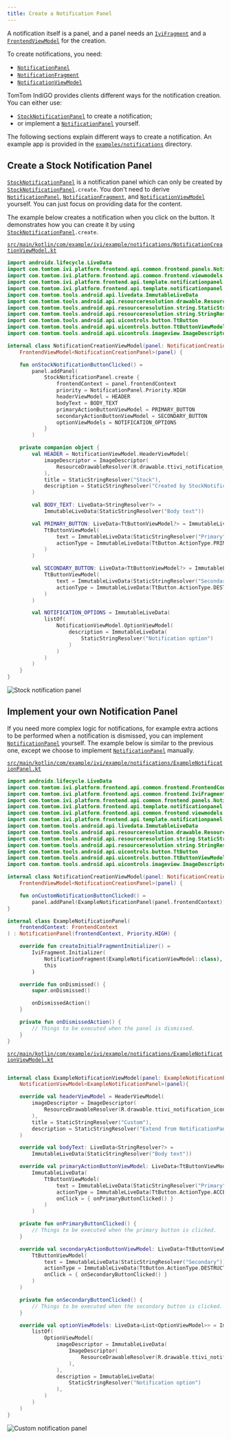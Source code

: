 ```yaml
---
title: Create a Notification Panel
---
```


A notification itself is a panel, and a panel needs an [`IviFragment`](TTIVI_INDIGO_API) and a
[`FrontendViewModel`](TTIVI_INDIGO_API) for the creation.

To create notifications, you need:

- [`NotificationPanel`](TTIVI_INDIGO_API)
- [`NotificationFragment`](TTIVI_INDIGO_API)
- [`NotificationViewModel`](TTIVI_INDIGO_API)

TomTom IndiGO provides clients different ways for the notification creation. You can either use:

- [`StockNotificationPanel`](TTIVI_INDIGO_API) to create a notification;
- or implement a [`NotificationPanel`](TTIVI_INDIGO_API) yourself.

The following sections explain different ways to create a notification. An example app is
provided in the
[`examples/notifications`](https://github.com/tomtom-international/tomtom-indigo-sdk-examples/tree/main/examples/notifications)
directory.

## Create a Stock Notification Panel

[`StockNotificationPanel`](TTIVI_INDIGO_API) is a notification panel which can only be created by
[`StockNotificationPanel`](TTIVI_INDIGO_API)`.create`. You don't need to derive
[`NotificationPanel`](TTIVI_INDIGO_API), [`NotificationFragment`](TTIVI_INDIGO_API), and
[`NotificationViewModel`](TTIVI_INDIGO_API) yourself. You can just focus on providing data for the
content.

The example below creates a notification when you click on the button. It demonstrates how you can
create it by using [`StockNotificationPanel`](TTIVI_INDIGO_API)`.create`.

[`src/main/kotlin/com/example/ivi/example/notifications/NotificationCreationViewModel.kt`](https://github.com/tomtom-international/tomtom-indigo-sdk-examples/blob/main/examples/notifications/src/main/kotlin/com/example/ivi/example/notifications/NotificationCreationViewModel.kt#L27-L82)

```kotlin
import androidx.lifecycle.LiveData
import com.tomtom.ivi.platform.frontend.api.common.frontend.panels.NotificationPanel
import com.tomtom.ivi.platform.frontend.api.common.frontend.viewmodels.FrontendViewModel
import com.tomtom.ivi.platform.frontend.api.template.notificationpanel.NotificationViewModel
import com.tomtom.ivi.platform.frontend.api.template.notificationpanel.stock.StockNotificationPanel
import com.tomtom.tools.android.api.livedata.ImmutableLiveData
import com.tomtom.tools.android.api.resourceresolution.drawable.ResourceDrawableResolver
import com.tomtom.tools.android.api.resourceresolution.string.StaticStringResolver
import com.tomtom.tools.android.api.resourceresolution.string.StringResolver
import com.tomtom.tools.android.api.uicontrols.button.TtButton
import com.tomtom.tools.android.api.uicontrols.button.TtButtonViewModel
import com.tomtom.tools.android.api.uicontrols.imageview.ImageDescriptor

internal class NotificationCreationViewModel(panel: NotificationCreationPanel) :
    FrontendViewModel<NotificationCreationPanel>(panel) {

    fun onStockNotificationButtonClicked() =
        panel.addPanel(
            StockNotificationPanel.create {
                frontendContext = panel.frontendContext
                priority = NotificationPanel.Priority.HIGH
                headerViewModel = HEADER
                bodyText = BODY_TEXT
                primaryActionButtonViewModel = PRIMARY_BUTTON
                secondaryActionButtonViewModel = SECONDARY_BUTTON
                optionViewModels = NOTIFICATION_OPTIONS
            }
        )

    private companion object {
        val HEADER = NotificationViewModel.HeaderViewModel(
            imageDescriptor = ImageDescriptor(
                ResourceDrawableResolver(R.drawable.ttivi_notification_icon_placeholder)
            ),
            title = StaticStringResolver("Stock"),
            description = StaticStringResolver("Created by StockNotificationPanel.create")
        )

        val BODY_TEXT: LiveData<StringResolver?> =
            ImmutableLiveData(StaticStringResolver("Body text"))

        val PRIMARY_BUTTON: LiveData<TtButtonViewModel?> = ImmutableLiveData(
            TtButtonViewModel(
                text = ImmutableLiveData(StaticStringResolver("Primary")),
                actionType = ImmutableLiveData(TtButton.ActionType.PRIMARY)
            )
        )

        val SECONDARY_BUTTON: LiveData<TtButtonViewModel?> = ImmutableLiveData(
            TtButtonViewModel(
                text = ImmutableLiveData(StaticStringResolver("Secondary")),
                actionType = ImmutableLiveData(TtButton.ActionType.DESTRUCTIVE)
            )
        )

        val NOTIFICATION_OPTIONS = ImmutableLiveData(
            listOf(
                NotificationViewModel.OptionViewModel(
                    description = ImmutableLiveData(
                        StaticStringResolver("Notification option")
                    )
                )
            )
        )
    }
}
```

![Stock notification panel](images/create_stock_notification_panel.png)

## Implement your own Notification Panel

If you need more complex logic for notifications, for example extra actions to be performed when a
notification is dismissed, you can implement [`NotificationPanel`](TTIVI_INDIGO_API) yourself. The
example below is similar to the previous one, except we choose to implement
[`NotificationPanel`](TTIVI_INDIGO_API) manually.

[`src/main/kotlin/com/example/ivi/example/notifications/ExampleNotificationPanel.kt`](https://github.com/tomtom-international/tomtom-indigo-sdk-examples/blob/main/examples/notifications/src/main/kotlin/com/example/ivi/example/notifications/ExampleNotificationPanel.kt#L19-L38)

```kotlin
import androidx.lifecycle.LiveData
import com.tomtom.ivi.platform.frontend.api.common.frontend.FrontendContext
import com.tomtom.ivi.platform.frontend.api.common.frontend.IviFragment
import com.tomtom.ivi.platform.frontend.api.common.frontend.panels.NotificationPanel
import com.tomtom.ivi.platform.frontend.api.template.notificationpanel.NotificationFragment
import com.tomtom.ivi.platform.frontend.api.common.frontend.viewmodels.FrontendViewModel
import com.tomtom.ivi.platform.frontend.api.template.notificationpanel.NotificationViewModel
import com.tomtom.tools.android.api.livedata.ImmutableLiveData
import com.tomtom.tools.android.api.resourceresolution.drawable.ResourceDrawableResolver
import com.tomtom.tools.android.api.resourceresolution.string.StaticStringResolver
import com.tomtom.tools.android.api.resourceresolution.string.StringResolver
import com.tomtom.tools.android.api.uicontrols.button.TtButton
import com.tomtom.tools.android.api.uicontrols.button.TtButtonViewModel
import com.tomtom.tools.android.api.uicontrols.imageview.ImageDescriptor

internal class NotificationCreationViewModel(panel: NotificationCreationPanel) :
    FrontendViewModel<NotificationCreationPanel>(panel) {

    fun onCustomNotificationButtonClicked() =
        panel.addPanel(ExampleNotificationPanel(panel.frontendContext))
}

internal class ExampleNotificationPanel(
    frontendContext: FrontendContext
) : NotificationPanel(frontendContext, Priority.HIGH) {

    override fun createInitialFragmentInitializer() =
        IviFragment.Initializer(
            NotificationFragment(ExampleNotificationViewModel::class),
            this
        )

    override fun onDismissed() {
        super.onDismissed()

        onDismissedAction()
    }

    private fun onDismissedAction() {
        // Things to be executed when the panel is dismissed.
    }
}
```

[`src/main/kotlin/com/example/ivi/example/notifications/ExampleNotificationViewModel.kt`](https://github.com/tomtom-international/tomtom-indigo-sdk-examples/blob/main/examples/notifications/src/main/kotlin/com/example/ivi/example/notifications/ExampleNotificationViewModel.kt#L24-L77)

```kotlin

internal class ExampleNotificationViewModel(panel: ExampleNotificationPanel) :
    NotificationViewModel<ExampleNotificationPanel>(panel){

    override val headerViewModel = HeaderViewModel(
        imageDescriptor = ImageDescriptor(
            ResourceDrawableResolver(R.drawable.ttivi_notification_icon_alternative_placeholder)
        ),
        title = StaticStringResolver("Custom"),
        description = StaticStringResolver("Extend from NotificationPanel")
    )

    override val bodyText: LiveData<StringResolver?> =
        ImmutableLiveData(StaticStringResolver("Body text"))

    override val primaryActionButtonViewModel: LiveData<TtButtonViewModel?> =
        ImmutableLiveData(
            TtButtonViewModel(
                text = ImmutableLiveData(StaticStringResolver("Primary")),
                actionType = ImmutableLiveData(TtButton.ActionType.ACCEPTANCE),
                onClick = { onPrimaryButtonClicked() }
            )
        )

    private fun onPrimaryButtonClicked() {
        // Things to be executed when the primary button is clicked.
    }

    override val secondaryActionButtonViewModel: LiveData<TtButtonViewModel?> = ImmutableLiveData(
        TtButtonViewModel(
            text = ImmutableLiveData(StaticStringResolver("Secondary")),
            actionType = ImmutableLiveData(TtButton.ActionType.DESTRUCTIVE),
            onClick = { onSecondaryButtonClicked() }
        )
    )

    private fun onSecondaryButtonClicked() {
        // Things to be executed when the secondary button is clicked.
    }

    override val optionViewModels: LiveData<List<OptionViewModel>> = ImmutableLiveData(
        listOf(
            OptionViewModel(
                imageDescriptor = ImmutableLiveData(
                    ImageDescriptor(
                        ResourceDrawableResolver(R.drawable.ttivi_notificationoption_icon_placeholder)
                    ),
                ),
                description = ImmutableLiveData(
                    StaticStringResolver("Notification option")
                ),
            )
        )
    )
}
```

![Custom notification panel](images/create_custom_notification_panel.png)

